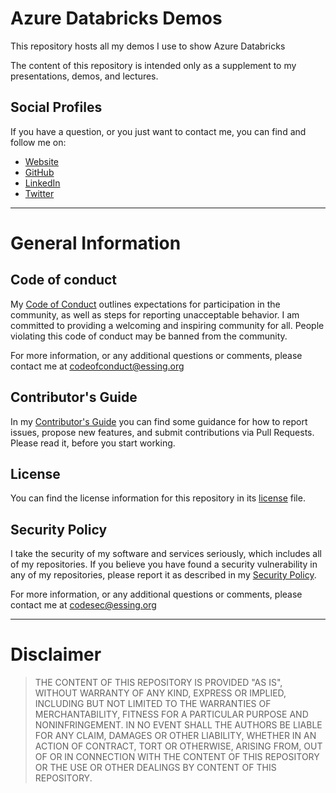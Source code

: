 # Azure Databricks Demos

This repository hosts all my demos I use to show Azure Databricks

The content of this repository is intended only as a supplement to my presentations, demos, and lectures.

## Social Profiles

If you have a question, or you just want to contact me, you can find and follow me on:
 - [Website](https://www.andre-essing.de)
 - [GitHub](https://github.com/aessing)
 - [LinkedIn](https://www.linkedin.com/in/aessing/)
 - [Twitter](https://twitter.com/aessing)

---

# General Information

## Code of conduct

My [Code of Conduct](CODE_OF_CONDUCT.md) outlines expectations for participation in the community, as well as steps for reporting unacceptable behavior. I am committed to providing a welcoming and inspiring community for all. People violating this code of conduct may be banned from the community.

For more information, or any additional questions or comments, please contact me at [codeofconduct@essing.org](mailto:codeofconduct@essing.org)

## Contributor's Guide

In my [Contributor's Guide](CONTRIBUTING.md) you can find some guidance for how to report issues, propose new features, and submit contributions via Pull Requests. Please read it, before you start working.

## License

You can find the license information for this repository in its [license](LICENSE.md) file.

## Security Policy

I take the security of my software and services seriously, which includes all of my repositories. 
If you believe you have found a security vulnerability in any of my repositories, please report it as described in my [Security Policy](SECURITY.md).

For more information, or any additional questions or comments, please contact me at [codesec@essing.org](mailto:codesec@essing.org)

---

# Disclaimer

>THE CONTENT OF THIS REPOSITORY IS PROVIDED "AS IS", WITHOUT WARRANTY OF ANY KIND, EXPRESS OR IMPLIED, INCLUDING BUT NOT LIMITED TO THE WARRANTIES OF MERCHANTABILITY, FITNESS FOR A PARTICULAR PURPOSE AND NONINFRINGEMENT. IN NO EVENT SHALL THE AUTHORS BE LIABLE FOR ANY CLAIM, DAMAGES OR OTHER LIABILITY, WHETHER IN AN ACTION OF CONTRACT, TORT OR OTHERWISE, ARISING FROM, OUT OF OR IN CONNECTION WITH THE CONTENT OF THIS REPOSITORY OR THE USE OR OTHER DEALINGS BY CONTENT OF THIS REPOSITORY.
